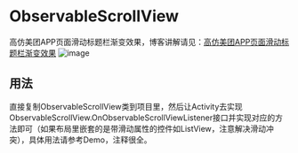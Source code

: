 # ObservableScrollView
高仿美团APP页面滑动标题栏渐变效果，博客讲解请见：[高仿美团APP页面滑动标题栏渐变效果](http://www.jianshu.com/p/ec0d4a73c970)
 ![image](https://github.com/Lichenwei-Dev/ObservableScrollView/blob/master/screenshot/ObservableScrollView.gif)
## 用法
直接复制ObservableScrollView类到项目里，然后让Activity去实现ObservableScrollView.OnObservableScrollViewListener接口并实现对应的方法即可（如果布局里嵌套的是带滑动属性的控件如ListView，注意解决滑动冲突），具体用法请参考Demo，注释很全。
